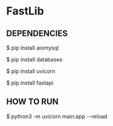 # FastLib

<h2>DEPENDENCIES</h2>
 <p> $ pip install aiomysql </p>
 <p> $ pip install databases </p>
 <p> $ pip install uvicorn </p>
 <p> $ pip install fastapi </p>

<h2>HOW TO RUN </h2>
 <p> $ python3 -m uvicorn main:app --reload </p>